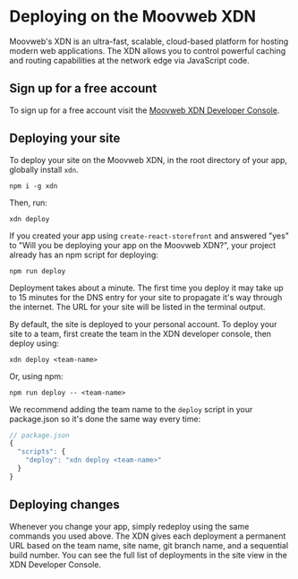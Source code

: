 # Deploying on the Moovweb XDN

Moovweb's XDN is an ultra-fast, scalable, cloud-based platform for hosting modern web applications. The XDN allows you to control powerful caching and routing capabilities at the network edge via JavaScript code.

## Sign up for a free account

To sign up for a free account visit the [Moovweb XDN Developer Console](https://moovweb.app/login).

## Deploying your site

To deploy your site on the Moovweb XDN, in the root directory of your app, globally install `xdn`.

```
npm i -g xdn
```

Then, run:

```
xdn deploy
```

If you created your app using `create-react-storefront` and answered "yes" to "Will you be deploying your app on the Moovweb XDN?", your project already has an npm script for deploying:

```
npm run deploy
```

Deployment takes about a minute. The first time you deploy it may take up to 15 minutes for the DNS entry for your site to propagate it's way through the internet. The URL for your site will be listed in the terminal output.

By default, the site is deployed to your personal account. To deploy your site to a team, first create the team in the XDN developer console, then deploy using:

```
xdn deploy <team-name>
```

Or, using npm:

```
npm run deploy -- <team-name>
```

We recommend adding the team name to the `deploy` script in your package.json so it's done the same way every time:

```js
// package.json
{
  "scripts": {
    "deploy": "xdn deploy <team-name>"
  }
}
```

## Deploying changes

Whenever you change your app, simply redeploy using the same commands you used above. The XDN gives each deployment a permanent URL based on the team name, site name, git branch name, and a sequential build number. You can see the full list of deployments in the site view in the XDN Developer Console.
